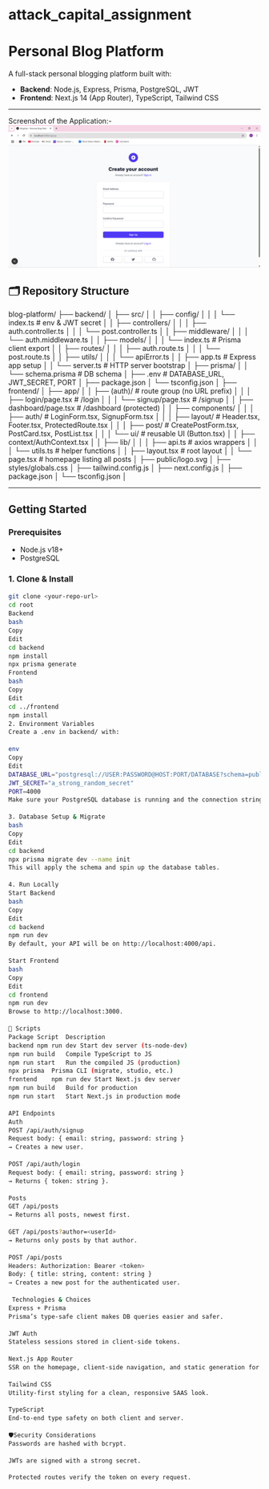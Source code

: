 # attack_capital_assignment

# Personal Blog Platform

A full-stack personal blogging platform built with:

- **Backend**: Node.js, Express, Prisma, PostgreSQL, JWT  
- **Frontend**: Next.js 14 (App Router), TypeScript, Tailwind CSS

---
Screenshot of the Application:-
![Screenshot](https://github.com/UzairDevs/attack_capital_assignment/blob/main/Screenshot%20(1).png?raw=true)
## 🗂️ Repository Structure

blog-platform/
├── backend/
│ ├── src/
│ │ ├── config/
│ │ │ └── index.ts # env & JWT secret
│ │ ├── controllers/
│ │ │ ├── auth.controller.ts
│ │ │ └── post.controller.ts
│ │ ├── middleware/
│ │ │ └── auth.middleware.ts
│ │ ├── models/
│ │ │ └── index.ts # Prisma client export
│ │ ├── routes/
│ │ │ ├── auth.route.ts
│ │ │ └── post.route.ts
│ │ ├── utils/
│ │ │ └── apiError.ts
│ │ ├── app.ts # Express app setup
│ │ └── server.ts # HTTP server bootstrap
│ ├── prisma/
│ │ └── schema.prisma # DB schema
│ ├── .env # DATABASE_URL, JWT_SECRET, PORT
│ ├── package.json
│ └── tsconfig.json
│
├── frontend/
│ ├── app/
│ │ ├── (auth)/ # route group (no URL prefix)
│ │ │ ├── login/page.tsx # /login
│ │ │ └── signup/page.tsx # /signup
│ │ ├── dashboard/page.tsx # /dashboard (protected)
│ │ ├── components/
│ │ │ ├── auth/ # LoginForm.tsx, SignupForm.tsx
│ │ │ ├── layout/ # Header.tsx, Footer.tsx, ProtectedRoute.tsx
│ │ │ ├── post/ # CreatePostForm.tsx, PostCard.tsx, PostList.tsx
│ │ │ └── ui/ # reusable UI (Button.tsx)
│ │ ├── context/AuthContext.tsx
│ │ ├── lib/
│ │ │ ├── api.ts # axios wrappers
│ │ │ └── utils.ts # helper functions
│ │ ├── layout.tsx # root layout
│ │ └── page.tsx # homepage listing all posts
│ ├── public/logo.svg
│ ├── styles/globals.css
│ ├── tailwind.config.js
│ ├── next.config.js
│ ├── package.json
│ └── tsconfig.json
│

---

##  Getting Started

### Prerequisites

- Node.js v18+  
- PostgreSQL  

### 1. Clone & Install

```bash
git clone <your-repo-url>
cd root
Backend
bash
Copy
Edit
cd backend
npm install
npx prisma generate
Frontend
bash
Copy
Edit
cd ../frontend
npm install
2. Environment Variables
Create a .env in backend/ with:

env
Copy
Edit
DATABASE_URL="postgresql://USER:PASSWORD@HOST:PORT/DATABASE?schema=public"
JWT_SECRET="a_strong_random_secret"
PORT=4000
Make sure your PostgreSQL database is running and the connection string is correct.

3. Database Setup & Migrate
bash
Copy
Edit
cd backend
npx prisma migrate dev --name init
This will apply the schema and spin up the database tables.

4. Run Locally
Start Backend
bash
Copy
Edit
cd backend
npm run dev
By default, your API will be on http://localhost:4000/api.

Start Frontend
bash
Copy
Edit
cd frontend
npm run dev
Browse to http://localhost:3000.

🔧 Scripts
Package	Script	Description
backend	npm run dev	Start dev server (ts-node-dev)
npm run build	Compile TypeScript to JS
npm run start	Run the compiled JS (production)
npx prisma	Prisma CLI (migrate, studio, etc.)
frontend	npm run dev	Start Next.js dev server
npm run build	Build for production
npm run start	Start Next.js in production mode

API Endpoints
Auth
POST /api/auth/signup
Request body: { email: string, password: string }
→ Creates a new user.

POST /api/auth/login
Request body: { email: string, password: string }
→ Returns { token: string }.

Posts
GET /api/posts
→ Returns all posts, newest first.

GET /api/posts?author=<userId>
→ Returns only posts by that author.

POST /api/posts
Headers: Authorization: Bearer <token>
Body: { title: string, content: string }
→ Creates a new post for the authenticated user.

 Technologies & Choices
Express + Prisma
Prisma’s type-safe client makes DB queries easier and safer.

JWT Auth
Stateless sessions stored in client-side tokens.

Next.js App Router
SSR on the homepage, client-side navigation, and static generation for individual post pages (if you extend).

Tailwind CSS
Utility-first styling for a clean, responsive SAAS look.

TypeScript
End-to-end type safety on both client and server.

🛡Security Considerations
Passwords are hashed with bcrypt.

JWTs are signed with a strong secret.

Protected routes verify the token on every request.
